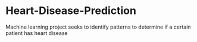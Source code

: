# Heart-Disease-Prediction
Machine learning project seeks to identify patterns to determine if a certain patient has heart disease
